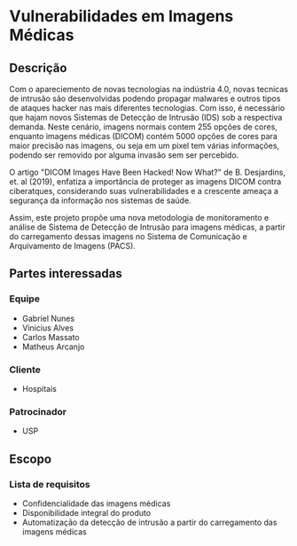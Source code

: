 # Vulnerabilidades em Imagens Médicas

## Descrição

Com o apareciemento de novas tecnologias na indústria 4.0, novas tecnicas de intrusão são desenvolvidas podendo propagar malwares e outros tipos de ataques hacker nas mais diferentes tecnologias. Com isso, é necessário que hajam novos Sistemas de Detecção de Intrusão (IDS) sob a respectiva demanda. Neste cenário, imagens normais contem 255 opções de cores, enquanto imagens médicas (DICOM) contém 5000 opções de cores para maior precisão nas imagens, ou seja em um pixel tem várias informações, podendo ser removido por alguma invasão sem ser percebido.

O artigo "DICOM Images Have Been Hacked! Now What?" de B. Desjardins, et. al (2019), enfatiza a importância de proteger as imagens DICOM contra ciberatques, considerando suas vulnerabilidades e a crescente ameaça a segurança da informação nos sistemas de saúde.

Assim, este projeto propõe uma nova metodologia de monitoramento e análise de Sistema de Detecção de Intrusão para imagens médicas, a partir do carregamento dessas imagens no Sistema de Comunicação e Arquivamento de Imagens (PACS).

## Partes interessadas

### Equipe

- Gabriel Nunes
- Vinicius Alves
- Carlos Massato
- Matheus Arcanjo

### Cliente

- Hospitais

### Patrocinador

- USP

## Escopo

### Lista de requisitos

- Confidencialidade das imagens médicas
- Disponibilidade integral do produto
- Automatização da detecção de intrusão a partir do carregamento das imagens médicas
